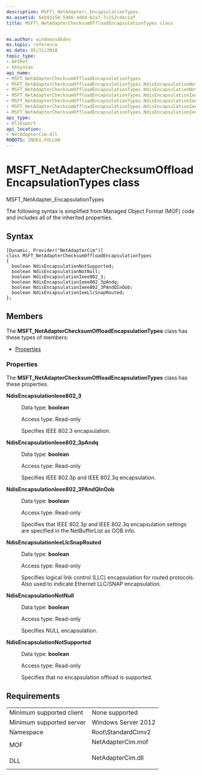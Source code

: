 ```yaml
---
description: MSFT\_NetAdapter\_EncapsulationTypes.
ms.assetid: 64b93158-5966-4d69-b2a7-7c152cdec1af
title: MSFT\_NetAdapterChecksumOffloadEncapsulationTypes class


ms.author: windowssdkdev
ms.topic: reference
ms.date: 05/31/2018
topic_type: 
- APIRef
- kbSyntax
api_name: 
- MSFT_NetAdapterChecksumOffloadEncapsulationTypes
- MSFT_NetAdapterChecksumOffloadEncapsulationTypes.NdisEncapsulationNotSupported
- MSFT_NetAdapterChecksumOffloadEncapsulationTypes.NdisEncapsulationNotNull
- MSFT_NetAdapterChecksumOffloadEncapsulationTypes.NdisEncapsulationIeee802_3
- MSFT_NetAdapterChecksumOffloadEncapsulationTypes.NdisEncapsulationIeee802_3pAndq
- MSFT_NetAdapterChecksumOffloadEncapsulationTypes.NdisEncapsulationIeee802_3PAndQInOob
- MSFT_NetAdapterChecksumOffloadEncapsulationTypes.NdisEncapsulationIeeLlcSnapRouted
api_type: 
- DllExport
api_location: 
- NetAdapterCim.dll
ROBOTS: INDEX,FOLLOW
---
```


# MSFT\_NetAdapterChecksumOffloadEncapsulationTypes class

MSFT\_NetAdapter\_EncapsulationTypes

The following syntax is simplified from Managed Object Format (MOF) code and includes all of the inherited properties.

## Syntax

``` syntax
[Dynamic, Provider("NetAdapterCim")]
class MSFT_NetAdapterChecksumOffloadEncapsulationTypes
{
  boolean NdisEncapsulationNotSupported;
  boolean NdisEncapsulationNotNull;
  boolean NdisEncapsulationIeee802_3;
  boolean NdisEncapsulationIeee802_3pAndq;
  boolean NdisEncapsulationIeee802_3PAndQInOob;
  boolean NdisEncapsulationIeeLlcSnapRouted;
};
```

## Members

The **MSFT\_NetAdapterChecksumOffloadEncapsulationTypes** class has these types of members:

-   [Properties](#properties)

### Properties

The **MSFT\_NetAdapterChecksumOffloadEncapsulationTypes** class has these properties.

<dl> <dt>

**NdisEncapsulationIeee802\_3**
</dt> <dd> <dl> <dt>

Data type: **boolean**
</dt> <dt>

Access type: Read-only
</dt> </dl>

Specifies IEEE 802.3 encapsulation.

</dd> <dt>

**NdisEncapsulationIeee802\_3pAndq**
</dt> <dd> <dl> <dt>

Data type: **boolean**
</dt> <dt>

Access type: Read-only
</dt> </dl>

Specifies IEEE 802.3p and IEEE 802.3q encapsulation.

</dd> <dt>

**NdisEncapsulationIeee802\_3PAndQInOob**
</dt> <dd> <dl> <dt>

Data type: **boolean**
</dt> <dt>

Access type: Read-only
</dt> </dl>

Specifies that IEEE 802.3p and IEEE 802.3q encapsulation settings are specified in the NetBufferList as OOB info.

</dd> <dt>

**NdisEncapsulationIeeLlcSnapRouted**
</dt> <dd> <dl> <dt>

Data type: **boolean**
</dt> <dt>

Access type: Read-only
</dt> </dl>

Specifies logical link control (LLC) encapsulation for routed protocols. Also used to indicate Ethernet LLC/SNAP encapsulation.

</dd> <dt>

**NdisEncapsulationNotNull**
</dt> <dd> <dl> <dt>

Data type: **boolean**
</dt> <dt>

Access type: Read-only
</dt> </dl>

Specifies NULL encapsulation.

</dd> <dt>

**NdisEncapsulationNotSupported**
</dt> <dd> <dl> <dt>

Data type: **boolean**
</dt> <dt>

Access type: Read-only
</dt> </dl>

Specifies that no encapsulation offload is supported.

</dd> </dl>

## Requirements



|                                     |                                                                                              |
|-------------------------------------|----------------------------------------------------------------------------------------------|
| Minimum supported client<br/> | None supported<br/>                                                                    |
| Minimum supported server<br/> | Windows Server 2012<br/>                                                               |
| Namespace<br/>                | Root\\StandardCimv2<br/>                                                               |
| MOF<br/>                      | <dl> <dt>NetAdapterCim.mof</dt> </dl> |
| DLL<br/>                      | <dl> <dt>NetAdapterCim.dll</dt> </dl> |



 

 




